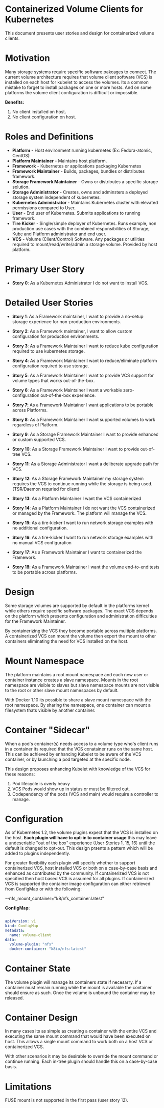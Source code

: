 # Containerized Volume Clients for Kubernetes
This document presents user stories and design for containerized volume clients.

# Motivation
Many storage systems require specific software pakcages to connect.  The current volume architecture requires that volume client software (VCS) is installed on each host for kubelet to access the volumes.  Its a common mistake to forget to install packages on one or more hosts.  And on some platforms the volume client configuration is difficult or impossible.

**Benefits:**
1. No client installed on host.
2. No client configuration on host.

# Roles and Definitions
* **Platform** - Host environment running kubernetes (Ex: Fedora-atomic, CentOS)
* **Platform Maintainer** - Maintains host platform.
* **Framework** - Kubernetes or applications packaging Kubernetes
* **Framework Maintainer** - Builds, packages, bundles or distributes framework.
* **Storage Framework Maintainer** - Owns or distributes a specific storage solution.
* **Storage Administrator** - Creates, owns and adminsters a deployed storage system independent of kubernetes.
* **Kubernetes Administrator** - Maintains Kubernetes cluster with elevated permissions compared to User.
* **User** - End user of Kubernetes.  Submits applications to running framework.
* **Tire Kicker** - Single/simple deployer of Kubernetes.  Runs example, non production use cases with the combined responsibilities of Storage, Kube and Platform administrator and end user.
* **VCS** - Volume (Client/Control) Software. Any packages or utilities required to mount/read/write/admin a storage volume. Provided by host platform.

# Primary User Story
* **Story 0**: As a Kubernetes Administrator I do not want to install VCS.

# Detailed User Stories

* **Story 1**: As a Framework maintainer, I want to provide a no-setup storage experience for non-production environments.

* **Story 2**: As a Framework maintainer, I want to allow custom configuration for production environments.

* **Story 3**: As a Framework Maintainer I want to reduce kube configuration required to use kubernetes storage.

* **Story 4**: As a Framework Maintainer I want to reduce/eliminate platform configuration required to use storage.

* **Story 5**: As a Framework Maintainer I want to provide VCS support for volume types that works out-of-the-box.

* **Story 6**: As a Framework Maintainer I want a workable zero-configuration out-of-the-box experience.

* **Story 7**: As a Framework Maintainer I want applications to be portable across Platforms.

* **Story 8**: As a Framework Maintainer I want supported volumes to work regardless of Platform.

* **Story 9**: As a Storage Framework Maintainer I want to provide enhanced or custom supported VCS.

* **Story  10**: As a Storage Framework Maintainer I want to provide out-of-tree VCS.

* **Story 11**: As a Storage Administrator I want a deliberate upgrade path for VCS.

* **Story 12**: As a Storage Framework Maintainer my storage system requires the VCS to continue running while the storage is being used. (TSR/Daemon requried for client)

* **Story 13**: As a Platform Maintainer I want the VCS containerized

* **Story 14**: As a Platform Maintainer I do not want the VCS containerized or managed by the Framework. The platform will manage the VCS.

* **Story 15**: As a tire-kicker I want to run network storage examples with no additional configuration.

* **Story 16**: As a tire-kicker I want to run network storage examples with no manual VCS configuration

* **Story 17**: As a Framework Maintainer I want to containerized the Framework.

* **Story 18**: As a Framework Maintainer I want the volume end-to-end tests to be portable across platforms.

# Design
Some storage volumes are supported by default in the platforms kernel while others require specific software packages. The exact VCS depends on the platform which presents configuration and administration difficulties for the Framework Maintainer.

By containerizing the VCS they become portable across multiple platforms. A containerized VCS can mount the volume then export the mount to other containers eliminating the need for VCS installed on the host.

# Mount Namespace
The platform maintains a root mount namespace and each new user or container instance creates a slave namespace.  Mounts in the root namespace are visible to slaves but slave namespace mounts are not visible to the root or other slave mount namespaces by default.

With Docker 1.10 its possible to share a slave mount namespace with the root namespace.  By sharing the namespace, one container can mount a filesystem thats visible by another container.

# Container "Sidecar"
When a pod's container(s) needs access to a volume type who's client runs in a container its required that the VCS conatainer runs on the same host.  This can be achieved by enhancing  Kubelet to be aware of the VCS container, or by launching a pod targeted at the specific node.

This design proposes enhancing Kubelet with knowledge of the VCS for these reasons:
1. Pod lifecycle is overly heavy 
2. VCS Pods would show up in status or must be filtered out.
3. Codependency of the pods (VCS and main) would require a controller to manage. 
 
# Configuration
As of Kubernetes 1.2, the volume plugins expect that the VCS is installed on the host.  **Each plugin will have to opt-in to container usage** this may leave a undeseriable "out of the box" experience (User Stories 1, 15, 16) until the default is changed to opt-out. This design prsents a pattern which will be added to plugins independently.

For greater flexibility each plugin will specify whether to support containerized VCS, host installed VCS or both on a case-by-case basis and enhanced as contributed by the community.  If containerized VCS is not specified then host based VCS is assumed for all plugins.  If containerized VCS is supported the container image configuration can either retrieved from ConfigMap or with the following:

--nfs_mount_container="k8/nfs_container:latest"

**ConfigMap:**
``` yaml

apiVersion: v1
kind: ConfigMap
metadata:
  name: volume-client
data:
  volume-plugin: "nfs"
  docker-container: "k8io/nfs:latest"
```

# Container State 
The volume plugin will manage its containers state if necesarry.  If a container must remain running while the mount is available the container should ensure as such.  Once the volume is unbound the container may be released.

# Container Design
In many cases its as simple as creating a container with the entire VCS and executing the same mount command that would have been executed on host.  This allows a single mount command to work both on a host VCS or containerized VCS.

With other scenarios it may be desirable to override the mount command or continue running.  Each in-tree plugin should handle this on a case-by-case basis.

# Limitations
FUSE mount is not supported in the first pass (user story 12). 



